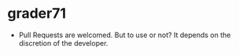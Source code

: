 # grader71
- Pull Requests are welcomed. But to use or not? It depends on the discretion of the developer.
